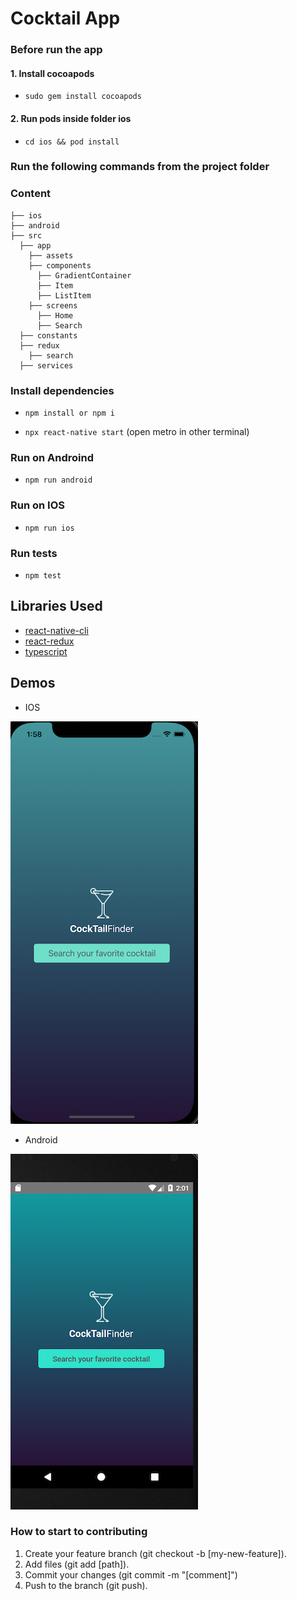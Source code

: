 # Cocktail App

### Before run the app

#### 1. Install cocoapods
- `sudo gem install cocoapods`

#### 2. Run pods inside folder ios
- `cd ios && pod install`

### Run the following commands from the project folder

### Content

```
├── ios
├── android
├── src
  ├── app
    ├── assets
    ├── components
      ├── GradientContainer
      ├── Item
      ├── ListItem
    ├── screens
      ├── Home
      ├── Search
  ├── constants
  ├── redux
    ├── search
  ├── services
```

### Install dependencies

- `npm install or npm i`

- `npx react-native start` (open metro in other terminal)
### Run on Androind

- `npm run android`

### Run on IOS

- `npm run ios`

### Run tests

- `npm test`

## Libraries Used

- [react-native-cli](https://reactnative.dev/docs/environment-setup)
- [react-redux](https://react-redux.js.org/introduction/getting-started)
- [typescript](https://reactnative.dev/docs/typescript)

## Demos

- IOS

![IOS home](https://github.com/ramogollon1/react-native-cocktail/blob/master/src/app/assets/ios-screen-home.png)

- Android

![android home](https://github.com/ramogollon1/react-native-cocktail/blob/master/src/app/assets/android-screen-home.png)


### How to start to contributing

1. Create your feature branch (git checkout -b [my-new-feature]).
2. Add files (git add [path]).
3. Commit your changes (git commit -m "[comment]")
4. Push to the branch (git push).